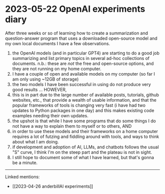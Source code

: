 # 2023-05-22 OpenAI experiments diary



After three weeks or so of learning how to create a summarization and question-answer program that uses a downloaded open-source model and my own local documents I have a few observations.
1. the OpenAI models (and in particular GPT4) are starting to do a good job summarizing and list primary topics in several ad-hoc collections of documents. n.b.: these are *not* the free and open-source options, and they are not running on my home computer.
2. I have a couple of open and available models on my computer (so far I am only using ~12GB of storage)
3. the two models I have been successful in using do not produce very good results ... HOWEVER,
4. this is in part due to the large number of available posts, tutorials, github websites, etc., that provide a wealth of usable information, and that the popular frameworks of tools is changing very fast (i have had two updates to Python packages in one day) and this makes existing code examples needing their own updates.
5. the upshot is that while I have some programs that do some things I do not have a way to explain them to myself or to others, AND
6. in order to use these models and their frameworks on a home computer requires a lot of futzing and fiddling around with tools, and ways to think about what I am doing.
7. if development and adoption of AI, LLMs, and chatbots follows the usual "S" curve, I think I'm on the steep part and the plateau is not in sight. 
8. I still hope to document some of what I have learned, but that's gonna be a minute.



-----
Linked mentions:  
- [[2023-04-26 anderbillAI experiments]]  
